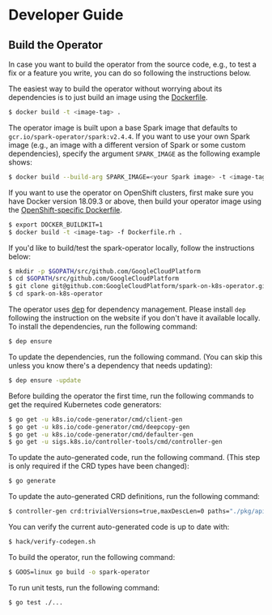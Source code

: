 # Developer Guide

## Build the Operator

In case you want to build the operator from the source code, e.g., to test a fix or a feature you write, you can do so following the instructions below.

The easiest way to build the operator without worrying about its dependencies is to just build an image using the [Dockerfile](../Dockerfile).

```bash
$ docker build -t <image-tag> .
```

The operator image is built upon a base Spark image that defaults to `gcr.io/spark-operator/spark:v2.4.4`. If you want to use your own Spark image (e.g., an image with a different version of Spark or some custom dependencies), specify the argument `SPARK_IMAGE` as the following example shows:

```bash
$ docker build --build-arg SPARK_IMAGE=<your Spark image> -t <image-tag> .
```

If you want to use the operator on OpenShift clusters, first make sure you have Docker version 18.09.3 or above, then build your operator image using the [OpenShift-specific Dockerfile](../Dockerfile.rh).

```bash
$ export DOCKER_BUILDKIT=1
$ docker build -t <image-tag> -f Dockerfile.rh .
```

If you'd like to build/test the spark-operator locally, follow the instructions below:

```bash
$ mkdir -p $GOPATH/src/github.com/GoogleCloudPlatform
$ cd $GOPATH/src/github.com/GoogleCloudPlatform
$ git clone git@github.com:GoogleCloudPlatform/spark-on-k8s-operator.git
$ cd spark-on-k8s-operator
```

The operator uses [dep](https://golang.github.io/dep/) for dependency management. Please install `dep` following
the instruction on the website if you don't have it available locally. To install the dependencies, run the following command:

```bash
$ dep ensure
```

To update the dependencies, run the following command. (You can skip this unless you know there's a dependency that needs updating):

```bash
$ dep ensure -update
```

Before building the operator the first time, run the following commands to get the required Kubernetes code generators:

```bash
$ go get -u k8s.io/code-generator/cmd/client-gen
$ go get -u k8s.io/code-generator/cmd/deepcopy-gen
$ go get -u k8s.io/code-generator/cmd/defaulter-gen
$ go get -u sigs.k8s.io/controller-tools/cmd/controller-gen
```

To update the auto-generated code, run the following command. (This step is only required if the CRD types have been changed):

```bash
$ go generate
```

To update the auto-generated CRD definitions, run the following command:

```bash
$ controller-gen crd:trivialVersions=true,maxDescLen=0 paths="./pkg/apis/sparkoperator.k8s.io/v1beta2" output:crd:artifacts:config=./manifest/crds/
```

You can verify the current auto-generated code is up to date with:

```bash
$ hack/verify-codegen.sh
```

To build the operator, run the following command:

```bash
$ GOOS=linux go build -o spark-operator
```

To run unit tests, run the following command:

```bash
$ go test ./...
```
